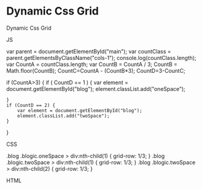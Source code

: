 # Dynamic Css Grid

Dynamic Css Grid

JS

var parent = document.getElementById("main");
var countClass = parent.getElementsByClassName("cols-1");
console.log(countClass.length);
var CountA = countClass.length;
var CountB = CountA / 3;
CountB = Math.floor(CountB);
CountC=CountA - (CountB*3);
CountD=3-CountC;

if (CountA>3) {
    if ( CountD == 1 ) {
        var element = document.getElementById("blog");
        element.classList.add("oneSpace");

    }
    if (CountD == 2) {
        var element = document.getElementById("blog");
        element.classList.add("twoSpace");
    }
}


CSS

.blog .blogic.oneSpace > div:nth-child(1) {
    grid-row: 1/3;
}
.blog .blogic.twoSpace > div:nth-child(1) {
    grid-row: 1/3;
}
.blog .blogic.twoSpace > div:nth-child(2) {
    grid-row: 1/3;
}

HTML
<div class="blog">
    <div class="blogic" id="blog">
          <div class="cols-1"></div
          <div class="cols-1"></div
          <div class="cols-1"></div
          <div class="cols-1"></div
      </div>
 </div>
